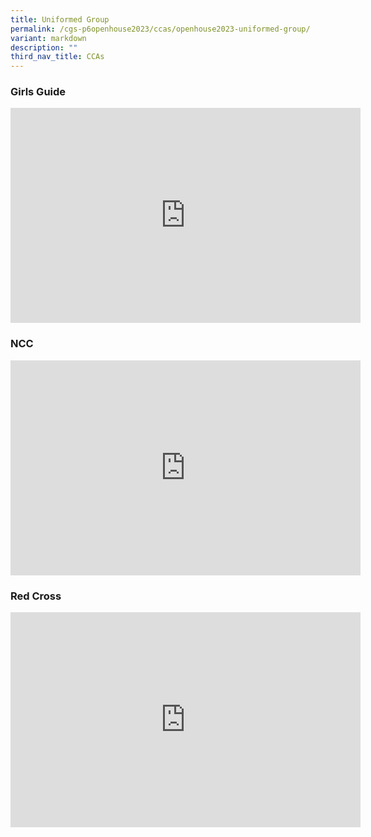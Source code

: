 ```yaml
---
title: Uniformed Group
permalink: /cgs-p6openhouse2023/ccas/openhouse2023-uniformed-group/
variant: markdown
description: ""
third_nav_title: CCAs
---
```

### Girls Guide
<iframe allowfullscreen="true" height="344" width="560" frameborder="0" src="https://docs.google.com/presentation/d/e/2PACX-1vS6OQ1-Jm8uDSgQFPBdfdA0Il6WZ8ds7ACtm26YUiMbv24nKd1a-g9fSkat22Lr2E5SJJ39Eok4Ys58/embed?start=false&amp;loop=false&amp;delayms=3000"></iframe>


### NCC
<iframe allowfullscreen="true" height="344" width="560" frameborder="0" src="https://docs.google.com/presentation/d/e/2PACX-1vRJzuOihgtud9KdB6qaD5pA1AWfjfuSF26O6-qyNQQ65-9UG8I4rsgTd8o3v3HLtc8eBEjBGaQvYyWw/embed?start=false&amp;loop=false&amp;delayms=3000"></iframe>


### Red Cross
<iframe allowfullscreen="true" height="344" width="560" frameborder="0" src="https://docs.google.com/presentation/d/e/2PACX-1vRoa8UQCyzLBx0Im1rVBn-QghU9khh6_lPTX3BCxcu7t40iOlqq-sDdblv9kpYL2P8B8Pd-KKoLFLWy/embed?start=false&amp;loop=false&amp;delayms=3000"></iframe>